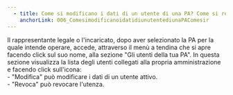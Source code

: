 ```yaml
---
  - title: Come si modificano i dati di un utente di una PA? Come si revoca un'utenza?
    anchorLink: 006_ComesimodificanoidatidiunutentediunaPAComesir
---
```


Il rappresentante legale o l'incaricato, dopo aver selezionato la PA per la quale intende operare, accede, attraverso il menù a tendina che si apre facendo click sul suo nome, alla sezione "Gli utenti della tua PA". In questa sezione visualizza la lista degli utenti collegati alla propria amministrazione e facendo click sull'icona: <br> - "Modifica" può modificare i dati di un utente attivo. <br> - "Revoca" può revocare l'utenza.
